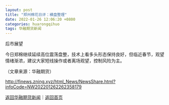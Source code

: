 ```yaml
---
layout: post
title: "郑州棉花日评：横盘整理"
date: 2022-01-26 12:06:20 +0800
categories: huarongqihuo
tags: 华融期货新闻
---
```

<p>后市展望</p>
 <p>今日郑棉继续延续高位震荡盘整，技术上看多头形态保持良好，但临近春节，观望情绪渐浓，建议大家短线操作或者离场观望，控制风险为主。</p><p class="em_media">（文章来源：华融期货）</p>

<http://finews.zning.xyz/html_News/NewsShare.html?infoCode=NW202201262262358179>

[返回华融期货新闻](//finews.withounder.com/category/huarongqihuo.html)｜[返回首页](//finews.withounder.com/)